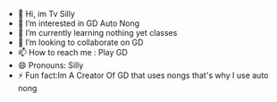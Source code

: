 - 👋 Hi, im Tv Silly 
- 👀 I’m interested in GD Auto Nong
- 🌱 I’m currently learning nothing yet classes
- 💞️ I’m looking to collaborate on GD
- 📫 How to reach me : Play GD
- 😄 Pronouns: Silly
- ⚡ Fun fact:Im A Creator Of GD that uses nongs that's why I use auto nong

<!---
Tv-Github1/Tv-Github1 is a ✨ special ✨ repository because its `README.md` (this file) appears on your GitHub profile.
You can click the Preview link to take a look at your changes.
--->
